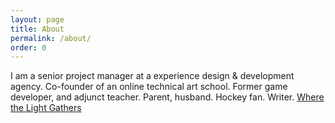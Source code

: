 ```yaml
---
layout: page
title: About
permalink: /about/
order: 0
---
```

I am a senior project manager at a experience design & development agency. Co-founder of an online technical art school. Former game developer, and adjunct teacher. Parent, husband. Hockey fan. Writer. [Where the Light Gathers](http://wherethelightgathers.com)
